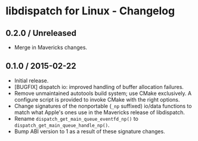 # libdispatch for Linux - Changelog

## 0.2.0 / Unreleased
- Merge in Mavericks changes.

## 0.1.0 / 2015-02-22
- Initial release.
- [BUGFIX] dispatch io: improved handling of buffer allocation failures.
- Remove unmaintained autotools build system; use CMake exclusively. A
  configure script is provided to invoke CMake with the right options.
- Change signatures of the nonportable (`_np` suffixed) io/data functions to
  match what Apple's ones use in the Mavericks release of libdispatch.
- Rename `dispatch_get_main_queue_eventfd_np()` to
  `dispatch_get_main_queue_handle_np()`.
- Bump ABI version to 1 as a result of these signature changes.
